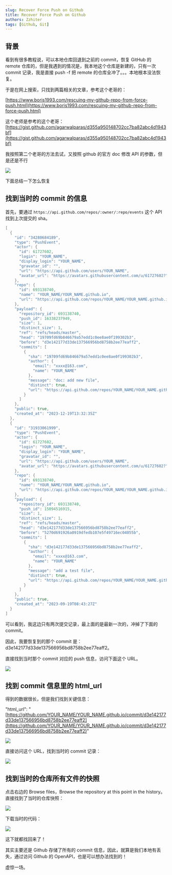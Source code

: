 ```yaml
---
slug: Recover Force Push on Github
title: Recover Force Push on Github
authors: Zzhiter
tags: [Github, Git]
---
```


## 背景

看到有很多教程说，可以本地仓库回退到之前的 commit，恢复 GitHub 的 remote 仓库的，但是我遇到的情况是，我本地这个仓库是新建的，只有一次 commit 记录，我是直接 push -f 把 remote 的仓库全冲了。。。本地根本没法恢复。

于是在网上搜索，只找到两篇相关的文章，参考这个老哥的：

[https://www.boris1993.com/rescuing-my-github-repo-from-force-push.html](https://www.boris1993.com/rescuing-my-github-repo-from-force-push.html)

这个老师是参考的这个老哥：[https://gist.github.com/agarwalparas/d355a950148702cc7ba82abc4d1943bf](https://gist.github.com/agarwalparas/d355a950148702cc7ba82abc4d1943bf)

我按照第二个老哥的方法去试，又按照 github 的官方 doc 修改 API 的参数，但是还是不行

![](static/YZLEb5438oLBJvxpO8hcXH2OnbA.png)

下面总结一下怎么恢复

## 找到当时的 commit 的信息

首先，要通过 `https://api.github.com/repos/:owner/:repo/events` 这个 API 找到上次提交的 sha。

```go
[
  {
    "id": "34280684189",
    "type": "PushEvent",
    "actor": {
      "id": 61727602,
      "login": "YOUR_NAME",
      "display_login": "YOUR_NAME",
      "gravatar_id": "",
      "url": "https://api.github.com/users/YOUR_NAME",
      "avatar_url": "https://avatars.githubusercontent.com/u/61727602?"
    },
    "repo": {
      "id": 693138740,
      "name": "YOUR_NAME/YOUR_NAME.github.io",
      "url": "https://api.github.com/repos/YOUR_NAME/YOUR_NAME.github.io"
    },
    "payload": {
      "repository_id": 693138740,
      "push_id": 16338237949,
      "size": 1,
      "distinct_size": 1,
      "ref": "refs/heads/master",
      "head": "19709fd69b846679a57edd1c0ee8ae0f199302b3",
      "before": "d3e142177d33de137566956bd8758b2ee77eaff2",
      "commits": [
        {
          "sha": "19709fd69b846679a57edd1c0ee8ae0f199302b3",
          "author": {
            "email": "xxxx@163.com",
            "name": "YOUR_NAME"
          },
          "message": "doc: add new file",
          "distinct": true,
          "url": "https://api.github.com/repos/YOUR_NAME/YOUR_NAME.github.io/commits/19709fd69b846679a57edd1c0ee8ae0f199302b3"
        }
      ]
    },
    "public": true,
    "created_at": "2023-12-19T13:32:35Z"
  },
  {
    "id": "31933061999",
    "type": "PushEvent",
    "actor": {
      "id": 61727602,
      "login": "YOUR_NAME",
      "display_login": "YOUR_NAME",
      "gravatar_id": "",
      "url": "https://api.github.com/users/YOUR_NAME",
      "avatar_url": "https://avatars.githubusercontent.com/u/61727602?"
    },
    "repo": {
      "id": 693138740,
      "name": "YOUR_NAME/YOUR_NAME.github.io",
      "url": "https://api.github.com/repos/YOUR_NAME/YOUR_NAME.github.io"
    },
    "payload": {
      "repository_id": 693138740,
      "push_id": 15094516915,
      "size": 1,
      "distinct_size": 1,
      "ref": "refs/heads/master",
      "head": "d3e142177d33de137566956bd8758b2ee77eaff2",
      "before": "5270d691926a0919dfedb107e5f49716ec04055b",
      "commits": [
        {
          "sha": "d3e142177d33de137566956bd8758b2ee77eaff2",
          "author": {
            "email": "xxxx@163.com",
            "name": "YOUR_NAME"
          },
          "message": "add a test file",
          "distinct": true,
          "url": "https://api.github.com/repos/YOUR_NAME/YOUR_NAME.github.io/commits/d3e142177d33de137566956bd8758b2ee77eaff2"
        }
      ]
    },
    "public": true,
    "created_at": "2023-09-19T08:43:27Z"
  }
]
```

可以看到，我这边只有两次提交记录，最上面的是最新一次的，冲掉了下面的 commit。

因此，我要恢复到的那个 commit 是：d3e142177d33de137566956bd8758b2ee77eaff2。

直接找到当时那个 commit 对应的 push 信息，访问下面这个 URL。

![](static/IjPjbnBlLor0zCx5zmNctVPDng4.png)

## 找到 commit 信息里的 html_url

得到的数据很长，但是我们找到关键信息：

"html_url": "[https://github.com/YOUR_NAME/YOUR_NAME.github.io/commit/d3e142177d33de137566956bd8758b2ee77eaff2](https://github.com/YOUR_NAME/YOUR_NAME.github.io/commit/d3e142177d33de137566956bd8758b2ee77eaff2)"

![](static/UFu3b1LTMoQONYxm4fxcBjRWn3b.png)

直接访问这个 URL，找到当时的 commit 记录：

![](static/KSAkboDLXo61Oqx8FpHc2YRFnyc.png)

## 找到当时的仓库所有文件的快照

点击右边的 Browse files，Browse the repository at this point in the history。直接找到了当时的仓库快照：

![](static/M7UDbuXNBoq1JQx26NMcku0Cnsg.png)

下载当时的代码：

![](static/Kb1JbgJFXoyi1Vxyx4YcpckvnVc.png)

这下就都找回来了！

其实主要还是 Github 存储了所有的 commit 信息，因此，就算是我们本地有丢失，通过访问 Github 的 OpenAPI，也是可以想办法找到的！

虚惊一场。
